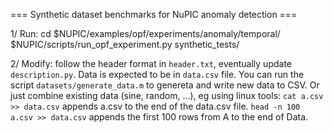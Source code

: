 === Synthetic dataset benchmarks for NuPIC anomaly detection ===

1/ Run:
cd $NUPIC/examples/opf/experiments/anomaly/temporal/
$NUPIC/scripts/run_opf_experiment.py synthetic_tests/

2/ Modify:
follow the header format in `header.txt`, eventually update `description.py`. Data is expected to be in 
`data.csv` file. 
You can run the script `datasets/generate_data.m` to genereta and write new data to CSV. Or just combine existing data (sine, random, ...),
eg using linux tools: `cat a.csv >> data.csv` appends a.csv to the end of the data.csv file. `head -n 100 a.csv >> data.csv` appends the first 
100 rows from A to the end of Data. 

